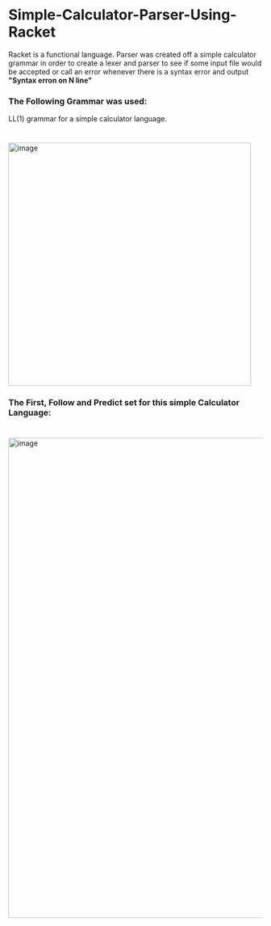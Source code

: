 # Simple-Calculator-Parser-Using-Racket
Racket is a functional language. Parser was created off a simple calculator grammar in order to create a lexer and parser to see if some input file would be accepted or call an error whenever there is a syntax error and output **"Syntax erron on N line"**


### The Following Grammar was used:
LL(1) grammar for a simple calculator language.
#

<img width="481" alt="image" src="https://user-images.githubusercontent.com/70826986/196506145-2ac3d208-79dd-4c99-94a0-a7a168d0c9fd.png">

### The First, Follow and Predict set for this simple Calculator Language:
#
<img width="950" alt="image" src="https://user-images.githubusercontent.com/70826986/196510815-6c22ae60-d745-458f-ab38-e92642e911f5.png">

